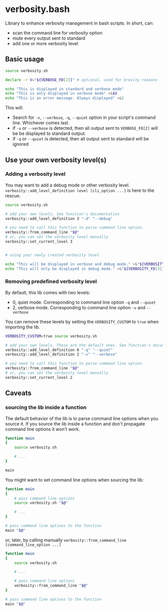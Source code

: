 # verbosity.bash

Library to enhance verbosity management in bash scripts.
In short, can:
- scan the command line for verbosity option
- mute every output sent to standard
- add one or more verbosity level

## Basic usage

```bash
source verbosity.sh

declare -r V="${VERBOSE_FD[2]}" # optional, used for brevity reasons

echo "This is displayed in standard and verbose mode"
echo "This is only displayed in verbose mode" >&$V
echo "This is an error message. Always displayed" >&2
```

This will:
* Search for `-v`, `--verbose`, `-q`, `--quiet` option in your script's command
line. Whichever comes last.
* if `-v` or `--verbose` is detected, then all output sent to `VERBOSE_FD[2]`
will be be displayed to standard output.
* if `-q` or `--quiet` is detected, then all output sent to standard will be
ignored

## Use your own verbosity level(s)

### Adding a verbosity level

You may want to add a debug mode or other verbosity level.
`verbosity::add_level_definition level [cli_option ...]` is here to the rescue.

```bash
source verbosity.sh

# add your own levels. See function's documentation
verbosity::add_level_definition 3 "-d" "--debug"

# you need to call this function to parse command line option.
verbosity::from_command_line "$@"
# or, you can set the verbosity level manually
verbosity::set_current_level 3


# using your newly created verbosity level

echo "This will be displayed in verbose and debug mode." >&"${VERBOSITY_FD[2]}"
echo "This will only be displayed in debug mode." >&"${VERBOSITY_FD[3]}"
```

### Removing predefined verbosity level

By default, this lib comes with two levels:

- 0, quiet mode. Corresponding to command line option `-q` and `--quiet`
- 2, verbose mode. Corresponding to command line option `-v` and `--verbose`

You can remove these levels by setting the `VERBOSITY_CUSTOM` to `true` when
importing the lib.

```bash
VERBOSITY_CUSTOM=true source verbosity.sh

# add your own levels. These are the default ones. See function's documentation
verbosity::add_level_definition 0 "-q" "--quiet"
verbosity::add_level_definition 2 "-v" "--verbose"

# you need to call this function to parse command line option.
verbosity::from_command_line "$@"
# or, you can set the verbosity level manually
verbosity::set_current_level 2
```

## Caveats

### sourcing the lib inside a function

The default behavior of the lib is to parse command line options when you source
it.
If you source the lib inside a function and don't propagate command line options
it won't work.

```bash
function main
{
    source verbosity.sh

    # ...
}

main
```

You might want to set command line options when sourcing the lib:

```bash
function main
{
    # pass command line options
    source verbosity.sh "$@"

    # ...
}

# pass command line options to the function
main "$@"
```

or, later, by calling manually
`verbosity::from_command_line [command_line_option ...]`


```bash
function main
{
    source verbosity.sh

    # ...

    # pass command line options
    verbosity::from_command_line "$@"
}

# pass command line options to the function
main "$@"
```

